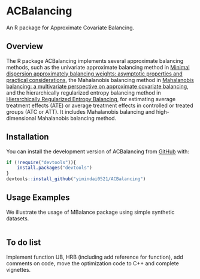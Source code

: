 # ACBalancing

An R package for Approximate Covariate Balancing.

<!-- badges: start -->
<!-- badges: end -->

## Overview

The R package ACBalancing implements several approximate balancing 
  methods, such as the univariate approximate balancing method in [Minimal dispersion approximately balancing weights: asymptotic properties and practical considerations](https://doi.org/10.1093/biomet/asz050), the Mahalanobis
  balancing method in [Mahalanobis balancing: a multivariate perspective on approximate covariate balancing](https://arxiv.org/abs/2204.13439), and the hierarchically regularized entropy balancing method in [Hierarchically Regularized Entropy Balancing](http://dx.doi.org/10.2139/ssrn.3807620),
  for estimating average treatment effects (ATE) or average treatment effects in 
  controlled or treated groups (ATC or ATT). It includes Mahalanobis balancing and high-dimensional Mahalanobis balancing method. 


## Installation

You can install the development version of ACBalancing from [GitHub](https://github.com/) with:

``` r
if (!require("devtools")){
    install.packages("devtools")
}
devtools::install_github("yimindai0521/ACBalancing")
```

## Usage Examples

We illustrate the usage of MBalance package using simple synthetic datasets.

``` r

```

## To do list

Implement function UB, HRB (including add reference for function), add comments on code, move the optimization code to C++ and complete vignettes.
